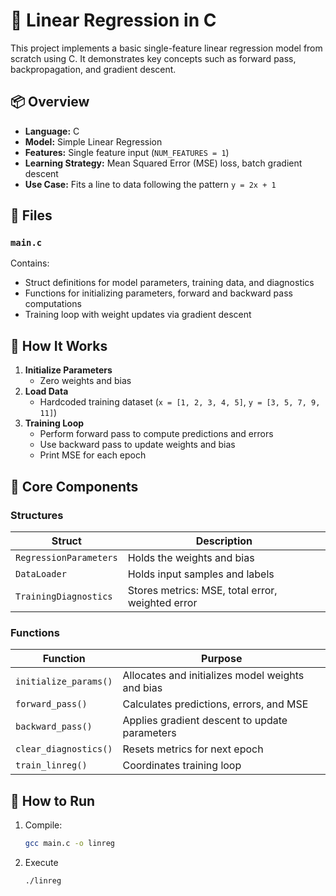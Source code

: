 # 🧮 Linear Regression in C

This project implements a basic single-feature linear regression model from scratch using C. It demonstrates key concepts such as forward pass, backpropagation, and gradient descent.

## 📦 Overview

- **Language:** C
- **Model:** Simple Linear Regression
- **Features:** Single feature input (`NUM_FEATURES = 1`)
- **Learning Strategy:** Mean Squared Error (MSE) loss, batch gradient descent
- **Use Case:** Fits a line to data following the pattern `y = 2x + 1`

## 📁 Files

### `main.c`
Contains:
- Struct definitions for model parameters, training data, and diagnostics
- Functions for initializing parameters, forward and backward pass computations
- Training loop with weight updates via gradient descent

## 🚀 How It Works

1. **Initialize Parameters**
   - Zero weights and bias
2. **Load Data**
   - Hardcoded training dataset (`x = [1, 2, 3, 4, 5]`, `y = [3, 5, 7, 9, 11]`)
3. **Training Loop**
   - Perform forward pass to compute predictions and errors
   - Use backward pass to update weights and bias
   - Print MSE for each epoch

## 🧠 Core Components

### Structures

| Struct | Description |
|--------|-------------|
| `RegressionParameters` | Holds the weights and bias |
| `DataLoader` | Holds input samples and labels |
| `TrainingDiagnostics` | Stores metrics: MSE, total error, weighted error |

### Functions

| Function | Purpose |
|---------|---------|
| `initialize_params()` | Allocates and initializes model weights and bias |
| `forward_pass()` | Calculates predictions, errors, and MSE |
| `backward_pass()` | Applies gradient descent to update parameters |
| `clear_diagnostics()` | Resets metrics for next epoch |
| `train_linreg()` | Coordinates training loop |

## 🔧 How to Run

1. Compile:
   ```bash
   gcc main.c -o linreg

2. Execute
    ```bash
    ./linreg

